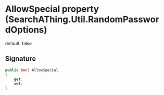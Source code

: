 # AllowSpecial property (SearchAThing.Util.RandomPasswordOptions)
default: false

## Signature
```csharp
public bool AllowSpecial
{
    get;
    set;
}
```
